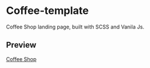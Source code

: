 # Coffee-template
Coffee Shop landing page, built with SCSS and Vanila Js.
## Preview 
[Coffee Shop](https://coffee.mehdiessaadi.live)
